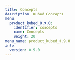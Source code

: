 ```yaml
---
title: Concepts
description: Kubed Concepts
menu:
  product_kubed_0.9.0:
    identifier: concepts
    name: Concepts
    weight: 20
menu_name: product_kubed_0.9.0
info:
  version: 0.9.0
---
```


